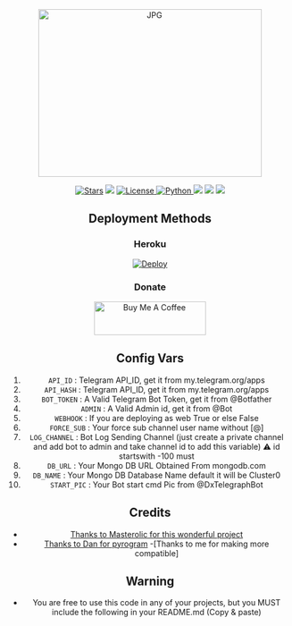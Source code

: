 <div align="center">
<img src="https://telegra.ph/file/60ca3128fd27e01896cae.jpg" alt="JPG" width="400" height="300"/>
</p>


<a href="https://github.com/DX-MODS/IGDL-BOT/stargazers"><img src="https://img.shields.io/github/stars/DX-MODS/SpotifyDL?color=black&logo=github&logoColor=black&style=for-the-badge" alt="Stars" /></a>
<a href="https://github.com/DX-MODS/IGDL-BOT/network/members"> <img src="https://img.shields.io/github/forks/DX-MODS/IGDL-BOT?color=black&logo=github&logoColor=black&style=for-the-badge" /></a>
<a href="https://github.com/DX-MODS/IGDL-BOT/blob/master/LICENSE"> <img src="https://img.shields.io/badge/License- GPL 2.0 license -blueviolet?style=for-the-badge" alt="License" /> </a>
<a href="https://www.python.org/"> <img src="https://img.shields.io/badge/Written%20in-Python-skyblue?style=for-the-badge&logo=python" alt="Python" /> </a>
<a href="https://pypi.org/project/Pyrogram/"> <img src="https://img.shields.io/pypi/v/pyrogram?color=white&label=pyrogram&logo=python&logoColor=blue&style=for-the-badge" /></a>
<a href="https://github.com/DX-MODS/IGDL-BOT"> <img src="https://img.shields.io/github/repo-size/DX-MODS/IGDL-BOT?color=skyblue&logo=github&logoColor=blue&style=for-the-badge" /></a>
<a href="https://github.com/DX-MODS/IGDL-BOT/commits/DX-MODS"> <img src="https://img.shields.io/github/last-commit/DX-MODS/IGDL-BOT?color=black&logo=github&logoColor=black&style=for-the-badge" /></a>


## Deployment Methods

### Heroku
[![Deploy](https://www.herokucdn.com/deploy/button.svg)](https://dashboard.heroku.com/new?button-url=https://github.com/DX-MODS/IGDL-BOT&template=https://github.com/DX-MODS/IGDL-BOT.git)

### Donate
<a href="https://www.buymeacoffee.com/ziyankp" target="_blank"><img src="https://cdn.buymeacoffee.com/buttons/v2/default-violet.png" alt="Buy Me A Coffee" style="height: 60px !important;width: 200px !important;" ></a>

## Config Vars
1. `API_ID` : Telegram API_ID, get it from my.telegram.org/apps
2. `API_HASH` : Telegram API_ID, get it from my.telegram.org/apps
3. `BOT_TOKEN` : A Valid Telegram Bot Token, get it from @Botfather
4. `ADMIN` : A Valid Admin id, get it from @Bot
5. `WEBHOOK` : If you are deploying as web True or else False
6. `FORCE_SUB` : Your force sub channel user name without [@]
7. `LOG_CHANNEL` : Bot Log Sending Channel (just create a private channel and add bot to admin and take channel id to add this variable) ⚠️ id startswith -100 must
8. `DB_URL` : Your Mongo DB URL Obtained From mongodb.com
9. `DB_NAME` : Your Mongo DB Database Name default it will be Cluster0
10. `START_PIC` : Your Bot start cmd Pic from @DxTelegraphBot

## Credits
- [Thanks to Masterolic for this wonderful project](https://github.com/Masterolic)
- [Thanks to Dan for pyrogram](https://github.com/pyrogram/pyrogram)
-[Thanks to me for making more compatible]

## Warning

- You are free to use this code in any of your projects, but you MUST include the following in your README.md (Copy & paste)
```